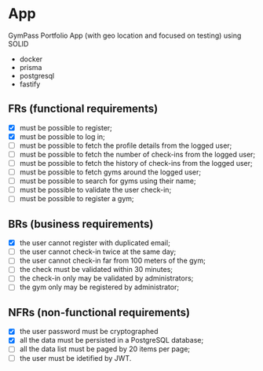 # App

GymPass Portfolio App (with geo location and focused on testing) using SOLID
- docker
- prisma 
- postgresql 
- fastify

## FRs (functional requirements)

- [x] must be possible to register;
- [x] must be possible to log in;
- [ ] must be possible to fetch the profile details from the logged user;
- [ ] must be possible to fetch the number of check-ins from the logged user;
- [ ] must be possible to fetch the history of check-ins from the logged user;
- [ ] must be possible to fetch gyms around the logged user;
- [ ] must be possible to search for gyms using their name;
- [ ] must be possible to validate the user check-in;
- [ ] must be possible to register a gym;

## BRs (business requirements)

- [x] the user cannot register with duplicated email;
- [ ] the user cannot check-in twice at the same day;
- [ ] the user cannot check-in far from 100 meters of the gym;
- [ ] the check must be validated within 30 minutes;
- [ ] the check-in only may be validated by administrators;
- [ ] the gym only may be registered by administrator;

## NFRs (non-functional requirements)

- [x] the user password must be cryptographed 
- [x] all the data must be persisted in a PostgreSQL database;
- [ ] all the data list must be paged by 20 items per page;
- [ ] the user must be idetified by JWT.